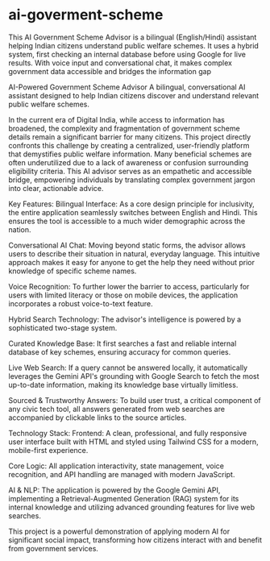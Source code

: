# ai-goverment-scheme
This AI Government Scheme Advisor is a bilingual (English/Hindi) assistant helping Indian citizens understand public welfare schemes. It uses a hybrid system, first checking an internal database before using Google for live results. With voice input and conversational chat, it makes complex government data accessible and bridges the information gap
 
AI-Powered Government Scheme Advisor
A bilingual, conversational AI assistant designed to help Indian citizens discover and understand relevant public welfare schemes.

In the current era of Digital India, while access to information has broadened, the complexity and fragmentation of government scheme details remain a significant barrier for many citizens. This project directly confronts this challenge by creating a centralized, user-friendly platform that demystifies public welfare information. Many beneficial schemes are often underutilized due to a lack of awareness or confusion surrounding eligibility criteria. This AI advisor serves as an empathetic and accessible bridge, empowering individuals by translating complex government jargon into clear, actionable advice.

Key Features:
Bilingual Interface: As a core design principle for inclusivity, the entire application seamlessly switches between English and Hindi. This ensures the tool is accessible to a much wider demographic across the nation.

Conversational AI Chat: Moving beyond static forms, the advisor allows users to describe their situation in natural, everyday language. This intuitive approach makes it easy for anyone to get the help they need without prior knowledge of specific scheme names.

Voice Recognition: To further lower the barrier to access, particularly for users with limited literacy or those on mobile devices, the application incorporates a robust voice-to-text feature.

Hybrid Search Technology: The advisor's intelligence is powered by a sophisticated two-stage system.

Curated Knowledge Base: It first searches a fast and reliable internal database of key schemes, ensuring accuracy for common queries.

Live Web Search: If a query cannot be answered locally, it automatically leverages the Gemini API's grounding with Google Search to fetch the most up-to-date information, making its knowledge base virtually limitless.

Sourced & Trustworthy Answers: To build user trust, a critical component of any civic tech tool, all answers generated from web searches are accompanied by clickable links to the source articles.

Technology Stack:
Frontend: A clean, professional, and fully responsive user interface built with HTML and styled using Tailwind CSS for a modern, mobile-first experience.

Core Logic: All application interactivity, state management, voice recognition, and API handling are managed with modern JavaScript.

AI & NLP: The application is powered by the Google Gemini API, implementing a Retrieval-Augmented Generation (RAG) system for its internal knowledge and utilizing advanced grounding features for live web searches.

This project is a powerful demonstration of applying modern AI for significant social impact, transforming how citizens interact with and benefit from government services.
